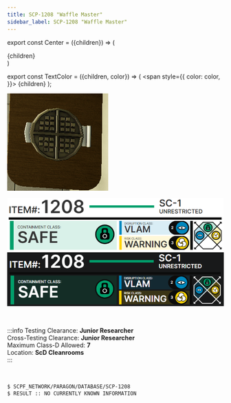 ```yaml
---
title: SCP-1208 "Waffle Master"
sidebar_label: SCP-1208 "Waffle Master"
---
```


export const Center = ({children}) => (
   <div
      style={{
         "textAlign": "center"
      }}>
      {children}
   </div>
)

export const TextColor = ({children, color}) => (
<span
style={{
      color: color,
    }}>
{children}
</span>
);

<div style={{textAlign: 'center'}}>

![image](../../images/SCP-1208.png)

![image](../../images/ACS/LightMode/SCP-1208LM.png#gh-light-mode-only)![image](../../images/ACS/DarkMode/SCP-1208DM.png#gh-dark-mode-only)

</div>

<br />

:::info
Testing Clearance: <TextColor color="#735cff">**Junior Researcher**</TextColor> <br />
Cross-Testing Clearance: <TextColor color="#735cff">**Junior Researcher**</TextColor> <br />
Maximum Class-D Allowed: <TextColor color="#FF6A00">**7**</TextColor> <br />
Location: <TextColor color="#3161c1">**ScD Cleanrooms**</TextColor> <br />
:::

<br/>

```
$ SCPF_NETWORK/PARAGON/DATABASE/SCP-1208
$ RESULT :: NO CURRENTLY KNOWN INFORMATION
```
